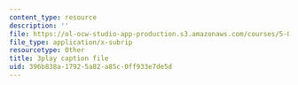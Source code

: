 ```yaml
---
content_type: resource
description: ''
file: https://ol-ocw-studio-app-production.s3.amazonaws.com/courses/5-07sc-biological-chemistry-i-fall-2013/396b838a17925a82a85c0ff933e7de5d_6c1jkgSynrI.vtt
file_type: application/x-subrip
resourcetype: Other
title: 3play caption file
uid: 396b838a-1792-5a82-a85c-0ff933e7de5d
---
```

